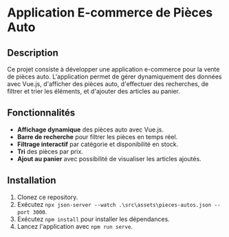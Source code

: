 # Application E-commerce de Pièces Auto

## Description

Ce projet consiste à développer une application e-commerce pour la vente de pièces auto. L'application permet de gérer dynamiquement des données avec Vue.js, d'afficher des pièces auto, d'effectuer des recherches, de filtrer et trier les éléments, et d'ajouter des articles au panier.

## Fonctionnalités

- **Affichage dynamique** des pièces auto avec Vue.js.
- **Barre de recherche** pour filtrer les pièces en temps réel.
- **Filtrage interactif** par catégorie et disponibilité en stock.
- **Tri** des pièces par prix.
- **Ajout au panier** avec possibilité de visualiser les articles ajoutés.

## Installation

1. Clonez ce repository.
2. Exécutez `npx json-server --watch .\src\assets\pieces-autos.json --port 3000`.
3. Exécutez `npm install` pour installer les dépendances.
4. Lancez l'application avec `npm run serve`.
